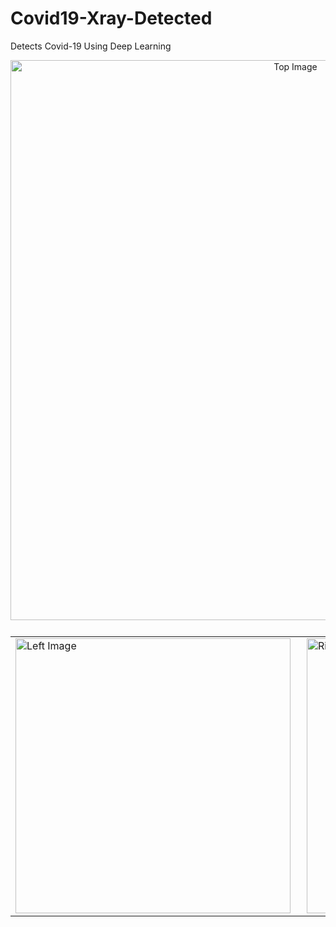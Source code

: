 # Covid19-Xray-Detected
Detects Covid-19 Using Deep Learning


<div align="center">
    <img src="https://github.com/user-attachments/assets/a9992715-ed37-465b-8648-dcd0b88cc62f" alt="Top Image" width="896" style="margin-bottom: 10px;"/>
    <table>
        <tr>
            <td>
                <img src="https://github.com/user-attachments/assets/3c817e82-642a-40f4-808c-15859196384a" alt="Left Image" width="440" style="margin-right: 10px;"/>
            </td>
            <td>
                <img src="https://github.com/user-attachments/assets/9aa77eee-01de-4210-b424-58e14d58f0c5" alt="Right Image" width="440"/>
            </td>
        </tr>
    </table>
</div>
